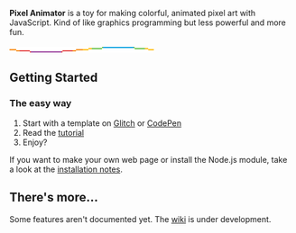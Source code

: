 **Pixel Animator** is a toy for making colorful, animated pixel art with JavaScript. Kind of like graphics programming but less powerful and more fun.

[![Rainbow sine wave 256×5×16](rainbow-wave.gif)](https://glitch.com/~wavey-spectrum)

## Getting Started

### The easy way

1. Start with a template on [Glitch](https://glitch.com/edit/#!/remix/pixel-animator-template) or [CodePen](https://codepen.io/grough/pen/JjdoYoa?editors=1000)
2. Read the [tutorial](https://github.com/grough/pixel-animator/wiki/Pixel-Animator-Tutorial)
3. Enjoy?

If you want to make your own web page or install the Node.js module, take a look at the [installation notes](https://github.com/grough/pixel-animator/wiki/Installation).

## There's more…

Some features aren't documented yet. The [wiki](https://github.com/grough/pixel-animator/wiki) is under development.
